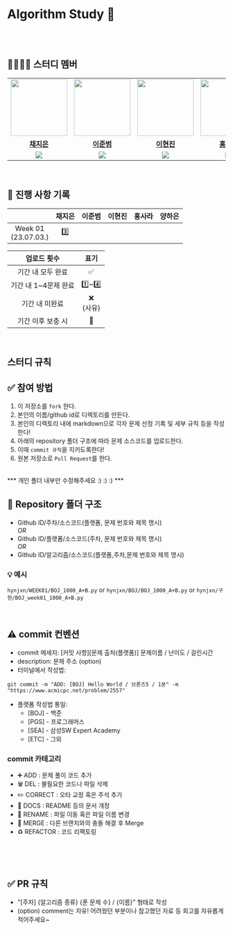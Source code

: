 # Algorithm Study 📝
<br></br>

## 👩‍👩‍👧‍👦 스터디 멤버
<table>
 <tr>
    <td align="center"><a href="https://github.com/cje1903"><img src="https://avatars.githubusercontent.com/cje1903" width="130px;" alt=""></a></td>
    <td align="center"><a href="https://github.com/CyberBoarder"><img src="https://avatars.githubusercontent.com/CyberBoarder" width="130px;" alt=""></a></td>
    <td align="center"><a href="https://github.com/hynjxn"><img src="https://avatars.githubusercontent.com/hynjxn" width="130px;" alt=""></a></td>
    <td align="center"><a href="https://github.com/sforsara"><img src="https://avatars.githubusercontent.com/sforsara" width="130px;" alt=""></a></td>
    <td align="center"><a href="https://github.com/haeuniiiii"><img src="https://avatars.githubusercontent.com/haeuniiiii" width="130px;" alt=""></a></td>
  </tr>
  <tr>
    <td align="center"><a href="https://github.com/cje1903"><b>채지은</b></a></td>
    <td align="center"><a href="https://github.com/CyberBoarder"><b>이준범</b></a></td>
    <td align="center"><a href="https://github.com/hynjxn"><b>이현진</b></a></td>
    <td align="center"><a href="https://github.com/sforsara"><b>홍사라</b></a></td>
    <td align="center"><a href="https://github.com/haeuniiiii"><b>양하은</b></a></td>
  </tr>
  <tr> 
    <td align="center"><img src="https://img.shields.io/badge/Python-3776AB?style=for-the-badge&logo=python&logoColor=white"></td>
    <td align="center"><img src="https://img.shields.io/badge/Python-3776AB?style=for-the-badge&logo=python&logoColor=white"></td>
    <td align="center"><img src="https://img.shields.io/badge/Python-3776AB?style=for-the-badge&logo=python&logoColor=white"></td>
    <td align="center"><img src="https://img.shields.io/badge/Python-3776AB?style=for-the-badge&logo=python&logoColor=white"></td>
    <td align="center"><img src="https://img.shields.io/badge/Python-3776AB?style=for-the-badge&logo=python&logoColor=white"></td>
  </tr> 
</table>

<br/>

## 📍 진행 사항 기록
|  | 채지은 | 이준범 | 이현진 | 홍사라 | 양하은 |
| :---: | :---: | :---: | :---: | :---: | :---: |
| Week 01</br>(23.07.03.) | 3️⃣ |  |  |  |  |


| 업로드 횟수 | 표기 |
| :---: | :---: |
| 기간 내 모두 완료 | ✅ |
| 기간 내 1~4문제 완료 | 1️⃣~4️⃣ |
| 기간 내 미완료 | ❌ <br/>(사유) |
| 기간 이후 보충 시 | 🔺 |

<br>

## 스터디 규칙

## ✅ 참여 방법
1. 이 저장소를 `fork` 한다. 
2. 본인의 이름/github id로 디렉토리를 만든다.
3. 본인의 디렉토리 내에 markdown으로 각자 문제 선정 기록 및 세부 규칙 등을 작성한다!
4. 아래의 repository 폴더 구조에 따라 문제 소스코드를 업로드한다.
5. 이때 `commit 규칙`을 지키도록한다!
6. 원본 저장소로 `Pull Request`를 한다.
<br>
*** 개인 폴더 내부만 수정해주세요 :) :) :) ***


## 📁 Repository 폴더 구조

- Github ID/주차/소스코드(플랫폼, 문제 번호와 제목 명시)
  <br>
_OR_
- Github ID/플랫폼/소스코드(주차, 문제 번호와 제목 명시)
  <br>
_OR_
- Github ID/알고리즘/소스코드(플랫폼,주차,문제 번호와 제목 명시)

### 💡 예시
`hynjxn/WEEK01/BOJ_1000_A+B.py` or
`hynjxn/BOJ/BOJ_1000_A+B.py` or
`hynjxn/구현/BOJ_week01_1000_A+B.py`

<br/>

## ⚠️ commit 컨벤션
- commit 메세지: [커밋 사항][문제 출처(플랫폼)] 문제이름 / 난이도 / 걸린시간
- description: 문제 주소 (option)
- 터미널에서 작성법:
```
git commit -m "ADD: [BOJ] Hello World / 브론즈5 / 1분" -m "https://www.acmicpc.net/problem/2557"
```
- 플랫폼 작성법 통일:
  - [BOJ] - 백준
  - [PGS] - 프로그래머스
  - [SEA] - 삼성SW Expert Academy
  - [ETC] - 그외
    
### commit 카테고리
- ➕ ADD : 문제 풀이 코드 추가
- 🗑 DEL : 불필요한 코드나 파일 삭제
- ✏️ CORRECT : 오타 교정 혹은 주석 추가
- 📄 DOCS : README 등의 문서 개정
- 🚚 RENAME : 파일 이동 혹은 파일 이름 변경
- 🔀 MERGE : 다른 브랜치와의 충돌 해결 후 Merge
- ♻️ REFACTOR : 코드 리팩토링
<br></br>

<br />
<br />

## ✅ PR 규칙
- "[주차] {알고리즘 종류} {푼 문제 수} / {이름}" 형태로 작성
- (option) comment는 자유! 어려웠던 부분이나 참고했던 자료 등 회고를 자유롭게 적어주세요~


<br />
<br />



